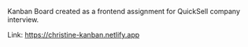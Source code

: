 Kanban Board created as a frontend assignment for QuickSell company interview.


Link: https://christine-kanban.netlify.app
